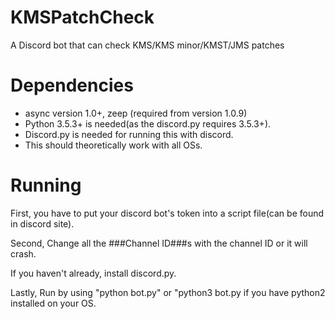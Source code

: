 # KMSPatchCheck
A Discord bot that can check KMS/KMS minor/KMST/JMS patches
# Dependencies
- async version 1.0+, zeep (required from version 1.0.9)
- Python 3.5.3+ is needed(as the discord.py requires 3.5.3+).
- Discord.py is needed for running this with discord.
- This should theoretically work with all OSs.
# Running
First, you have to put your discord bot's token into a script file(can be found in discord site).

Second, Change all the ###Channel ID###s with the channel ID or it will crash.

If you haven't already, install discord.py.

Lastly, Run by using "python bot.py" or "python3 bot.py if you have python2 installed on your OS.
